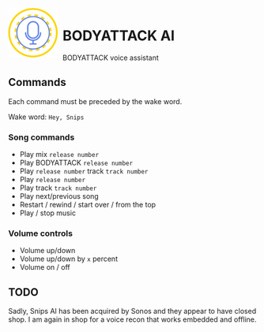 <img width="100" height="100" align="left" style="float: left; margin: 0 10px 0 0;" alt="BODYATTACK AI logo"  src="BODYATTACK/app/src/main/res/drawable/baai_logo.png">

# BODYATTACK AI

BODYATTACK voice assistant

## Commands

Each command must be preceded by the wake word.

Wake word: `Hey, Snips`

### Song commands

- Play mix `release number`
- Play BODYATTACK `release number`
- Play `release number` track `track number`
- Play `release number`
- Play track `track number`
- Play next/previous song
- Restart / rewind / start over / from the top
- Play / stop music

### Volume controls

- Volume up/down
- Volume up/down by `x` percent
- Volume on / off

## TODO

Sadly, Snips AI has been acquired by Sonos and they appear to have closed shop. I am again in shop for a voice recon that works embedded and offline.

